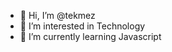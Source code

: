 - 👋 Hi, I’m @tekmez
- 👀 I’m interested in Technology
- 🌱 I’m currently learning Javascript

<!---
tekmez/tekmez is a ✨ special ✨ repository because its `README.md` (this file) appears on your GitHub profile.
You can click the Preview link to take a look at your changes.
--->
